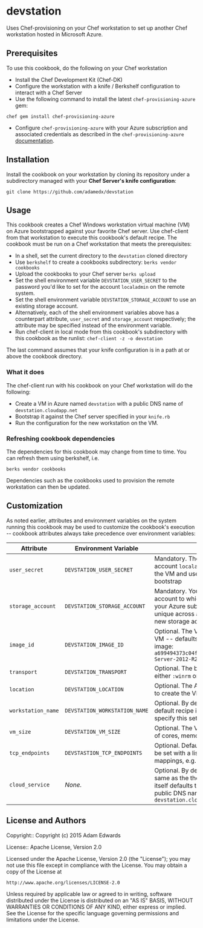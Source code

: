 # devstation

Uses Chef-provisioning on your Chef workstation to set up another Chef
workstation hosted in Microsoft Azure.

## Prerequisites

To use this cookbook, do the following on your Chef workstation

* Install the Chef Development Kit (Chef-DK)
* Configure the workstation with a knife / Berkshelf configuration to
  interact with a Chef Server
* Use the following command to install the latest
  `chef-provisioning-azure` gem:

```
chef gem install chef-provisioning-azure
```
* Configure `chef-provisioning-azure` with your Azure subscription and
associated credentials as described in the `chef-provisioning-azure` [documentation](https://github.com/chef/chef-provisioning-azure/blob/master/README.md).

## Installation

Install the cookbook on your workstation by cloning its repository
under a subdirectory managed with your **Chef Server's knife configuration**:

```
git clone https://github.com/adamedx/devstation
```

## Usage

This cookbook creates a Chef Windows workstation virtual machine (VM) on Azure bootstrapped
against your favorite Chef server. Use chef-client from that workstation to execute this cookbook's
default recipe. The cookbook must be run on a Chef workstation that meets the prerequisites:

* In a shell, set the current directory to the `devstation` cloned
  directory
* Use `berkshelf` to create a cookbooks subdirectory:
    `berks vendor cookbooks`
* Upload the cookbooks to your Chef server
    `berks upload`
* Set the shell environment variable `DEVSTATION_USER_SECRET` to the
  password you'd like to set for the account `localadmin` on the
  remote system.
* Set the shell environment variable `DEVSTATION_STORAGE_ACCOUNT` to
  use an existing storage account.
* Alternatively, each of the shell environment variables above has a
  counterpart attribute, `user_secret` and `storage_account`
  respectively; the attribute may be specified instead of the
  environment variable.
* Run chef-client in local mode from this cookbook's subdirectory with this cookbook as the runlist:
    `chef-client -z -o devstation`

The last command  assumes that your knife configuration is in a path at or
above the cookbook directory.

### What it does

The chef-client run with his cookbook on your Chef workstation will do the following:

* Create a VM in Azure named `devstation` with a public DNS name of
  `devstation.cloudapp.net`
* Bootstrap it against the Chef server specified in your `knife.rb`
* Run the configuration for the new workstation on the VM.

### Refreshing cookbook dependencies

The dependencies for this cookbook may change from time to time. You
can refresh them using berkshelf, i.e.

```
berks vendor cookbooks
```

Dependencies such as the cookbooks used to provision the remote
workstation can then be updated.

## Customization

As noted earlier, attributes and environment variables on the system
running this cookbook  may be used to customize the cookbook's execution -- cookbook attributes always take
precedence over environment variables:

| Attribute | Environment Variable | Purpose |
|-----------|----------------------|---------|
| `user_secret` | `DEVSTATION_USER_SECRET` | Mandatory. The password for the user account `localadmin` that will be created on the VM and used to execute recipes during bootstrap  |
| `storage_account` | `DEVSTATION_STORAGE_ACCOUNT` | Mandatory. You can use existing storage account to which you have access through your Azure subscription, or specify a name unique across all Azure subscriptions for a new storage account |
|`image_id`|`DEVSTATION_IMAGE_ID`| Optional. The VM image used to create the VM -- defaults to a Windows Server 2012 image: `a699494373c04fc0bc8f2bb1389d6106__Windows-Server-2012-R2-201502.01-en.us-127GB.vhd`|
|`transport` | `DEVSTATION_TRANSPORT` | Optional. The bootstrap transport, currently either `:winrm` or `:ssh`. Default is `:winrm`|
| `location` | `DEVSTATION_LOCATION` | Optional. The Azure service location in which to create the VM -- defaults to `West US`|
| `workstation_name` | `DEVSTATION_WORKSTATION_NAME` | Optional. By default, the VM created by the default recipe is named `devstation` --  specify this setting to override it |
| `vm_size` | `DEVSTATION_VM_SIZE` | Optional. The VM resource size (e.g. number of cores, memory, etc.). Defaults to `Medium` |
| `tcp_endpoints` | `DEVSTASTION_TCP_ENDPOINTS` | Optional. Default is the empty string. It can be set with a list of public and private port mappings, e.g. `'3389:3389,22:2222'` |
| `cloud_service` | *None.* | Optional. By default, the cloud service is the same as the the workstation name, which itself defaults to `devstation` and results in a public DNS name for the VM of `devstation.cloudapp.net` |


License and Authors
-------------------
Copyright:: Copyright (c) 2015 Adam Edwards

License:: Apache License, Version 2.0

Licensed under the Apache License, Version 2.0 (the "License");
you may not use this file except in compliance with the License.
You may obtain a copy of the License at

    http://www.apache.org/licenses/LICENSE-2.0

Unless required by applicable law or agreed to in writing, software
distributed under the License is distributed on an "AS IS" BASIS,
WITHOUT WARRANTIES OR CONDITIONS OF ANY KIND, either express or implied.
See the License for the specific language governing permissions and
limitations under the License.


